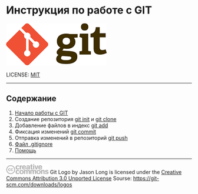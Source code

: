 # Инструкция по работе с GIT


![GIT-logo](./assets/Git-Logo-2Color_small.png)

LICENSE: [MIT](./license.md)

---
## Содержание
1. [Начало работы с GIT](./begin.md)
2. Создание репозитория [git init](./init.md) и [git clone](/clone.md)
3. Добавление файлов в индекс [git add](./add.md)
4. Фиксация изменений [git commit](/commit.md)
5. Отправка изменений в репозиторий [git push](/push.md)
6. [Файл .gitignore](/file_gitignore.md)
7. [Помощь](/help.md)




---
![CC-logo](./assets/creative-commons.png)
Git Logo by Jason Long is licensed under the [Creative Commons Attribution 3.0 Unported License](https://creativecommons.org/licenses/by/3.0/) 
Sourse: https://git-scm.com/downloads/logos